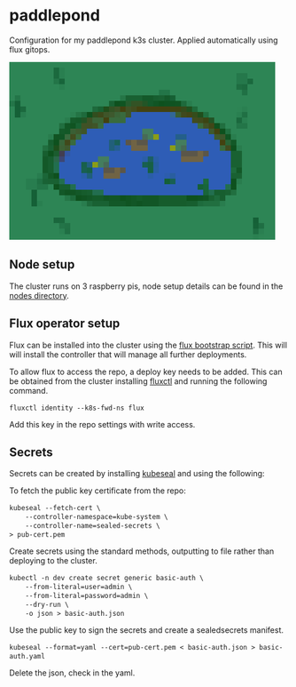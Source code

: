 # paddlepond

Configuration for my paddlepond k3s cluster. Applied automatically using flux gitops.

![paddlepond](paddlepond.png)

## Node setup

The cluster runs on 3 raspberry pis, node setup details can be found in the [nodes directory](nodes).

## Flux operator setup

Flux can be installed into the cluster using the [flux bootstrap script](kube/flux/bootstrap.sh). This will will install the controller that will manage all further deployments.

To allow flux to access the repo, a deploy key needs to be added. This can be obtained from the cluster installing [fluxctl](https://docs.fluxcd.io/en/1.19.0/references/fluxctl/) and running the following command.

    fluxctl identity --k8s-fwd-ns flux

Add this key in the repo settings with write access.

## Secrets

Secrets can be created by installing [kubeseal](https://github.com/bitnami-labs/sealed-secrets) and using the following:

To fetch the public key certificate from the repo:

    kubeseal --fetch-cert \
        --controller-namespace=kube-system \
        --controller-name=sealed-secrets \
    > pub-cert.pem

Create secrets using the standard methods, outputting to file rather than deploying to the cluster.

    kubectl -n dev create secret generic basic-auth \
        --from-literal=user=admin \
        --from-literal=password=admin \
        --dry-run \
        -o json > basic-auth.json

Use the public key to sign the secrets and create a sealedsecrets manifest.

    kubeseal --format=yaml --cert=pub-cert.pem < basic-auth.json > basic-auth.yaml

Delete the json, check in the yaml.
